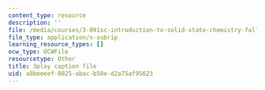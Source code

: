 ```yaml
---
content_type: resource
description: ''
file: /media/courses/3-091sc-introduction-to-solid-state-chemistry-fall-2010/a0beeeef8825abacb50ed2a75af95623_xEm2h8yiADY.srt
file_type: application/x-subrip
learning_resource_types: []
ocw_type: OCWFile
resourcetype: Other
title: 3play caption file
uid: a0beeeef-8825-abac-b50e-d2a75af95623
---
```

